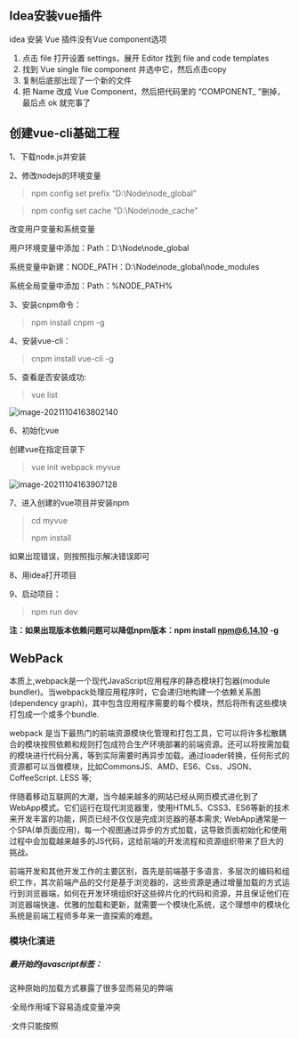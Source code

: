 ## Idea安装vue插件

idea 安装 Vue 插件没有Vue component选项

1. 点击 file 打开设置 settings，展开 Editor 找到 file and code templates
2. 找到 Vue single file component 并选中它，然后点击copy
3. 复制后底部出现了一个新的文件
4. 把 Name 改成 Vue Component，然后把代码里的 “COMPONENT_ ”删掉，最后点 ok 就完事了

## 创建vue-cli基础工程

1、下载node.js并安装

2、修改nodejs的环境变量

> npm config set prefix “D:\Node\node_global”

> npm config set cache "D:\Node\node_cache"

改变用户变量和系统变量

用户环境变量中添加：Path：D:\Node\node_global

系统变量中新建：NODE_PATH：D:\Node\node_global\node_modules

系统全局变量中添加：Path：%NODE_PATH%

3、安装cnpm命令：

> npm install cnpm -g

4、安装vue-cli：

> cnpm install vue-cli -g

5、查看是否安装成功:

> vue list

![image-20211104163802140](C:\Users\admin\AppData\Roaming\Typora\typora-user-images\image-20211104163802140.png)

6、初始化vue

创建vue在指定目录下

> vue init webpack myvue



![image-20211104163907128](C:\Users\admin\AppData\Roaming\Typora\typora-user-images\image-20211104163907128.png)

7、进入创建的vue项目并安装npm

> cd myvue
>
> npm install

如果出现错误，则按照指示解决错误即可

8、用idea打开项目

9、启动项目：

> npm run dev

**注：如果出现版本依赖问题可以降低npm版本：npm install npm@6.14.10 -g**

## WebPack

本质上,webpack是一个现代JavaScript应用程序的静态模块打包器(module bundler)。当webpack处理应用程序时，它会递归地构建一个依赖关系图(dependency graph)，其中包含应用程序需要的每个模块，然后将所有这些模块打包成一个或多个bundle.

webpack 是当下最热门的前端资源模块化管理和打包工具，它可以将许多松散耦合的模块按照依赖和规则打包成符合生产环境部署的前端资源。还可以将按需加载的模块进行代码分离，等到实际需要时再异步加载。通过loader转换，任何形式的资源都可以当做模块，比如CommonsJS、AMD、ES6、Css、JSON、CoffeeScript. LESS 等;

伴随着移动互联网的大潮，当今越来越多的网站已经从网页模式进化到了 WebApp模式。它们运行在现代浏览器里，使用HTML5、CSS3、ES6等新的技术来开发丰富的功能，网页已经不仅仅是完成浏览器的基本需求; WebApp通常是一个SPA(单页面应用)，每一个视图通过异步的方式加载，这导致页面初始化和使用过程中会加载越来越多的JS代码，这给前端的开发流程和资源组织带来了巨大的挑战。

前端开发和其他开发工作的主要区别，首先是前端基于多语言、多层次的编码和组织工作，其次前端产品的交付是基于浏览器的，这些资源是通过增量加载的方式运行到浏览器端，如何在开发环境组织好这些碎片化的代码和资源，并且保证他们在浏览器端快速、优雅的加载和更新，就需要一个模块化系统，这个理想中的模块化系统是前端工程师多年来一直探索的难题。

### 模块化演进

##### 最开始的javascript标签：

> <script src="module1.js"></script>

这种原始的加载方式暴露了很多显而易见的弊端

·全局作用域下容易造成变量冲突

·文件只能按照<script>的书写顺序进行加载

·开发人员必须主观解决模块和代码库的依赖关系

·在大型项目中各种资源难以管理，长期积累的问题导致代码库混乱不堪

##### CommonsJS

服务器端的NodeJS 遵循CommonsJS规范，该规范核心思想是允许模块通过require方法来同步加载所需依赖的其它模块，然后通过exports或 module.exports 来导出需要暴露的接口。

> require("module");
>
> require("../module.js");
>
> export.diStuff = function(){};
>
> module.exports  = someValue;

优点：

* 服务器端模块便于重用
* NPM中已经有超过45万个可以使用的模块包
* 简单易用

缺点：

* 浏览器资源是异步加载的
* 不能非阻塞的并行加载多个模块

实现：

* 服务器端的NodeJS
* Browserify,浏览器端的CommonsJS实现，可以使用NPM的模块，但是编译打包后的文件体积较大
* modules-webmake，类似Browserify，但不如Browserify灵活
* wreq：Broserify的前身

##### AMD

Asynchronous Module Definition规范其实主要一个主要接口define(id?,dependencies?, factory);它要在声明模块的时候指定所有的依赖dependencies，并且还要当做形参传到factory 中，对于依赖的模块提前执行。

```javascript
define( "module", [ "dep1 ", "dep2 "], funetion(d1,d2y ireturn someExportedvalue ;}) ;
require( [ "module", " ../file.js"],function( module, file) {});
```

优点：

* 适合在浏览器环境中异步加载模块
* 可以并行加载多个模块

缺点：

* 成本增加

##### CMD

##### ES6模块

EcmaScript6标准增加了JavaScript语言层面的模块体系定义。ES6模块的设计思想，是尽量静态化，使编译时就能确定模块的依赖关系，以及输入和输出的变量。CommonsJS和AMD模块，都只能在运行时确定这些东西。

```javascript
import "jquery ";
export function dostuff() {}
module "localModule” {}
```

优点：

* 容易静态分析
* 面向伪类的EcmaScript标准

缺点：

* 原生的浏览器端还没有实现该标准
* 全新的命令，新版的NodeJS才支持

#### 安装webpack

> npm install webpack -g
>
> npm install webpack-cli -g

测试安装是否成功：

> webpack -v

![image-20211104180218950](C:\Users\admin\AppData\Roaming\Typora\typora-user-images\image-20211104180218950.png)

#### 使用webpack创建简单工程

1、创建webpack-study文件夹

2、使用Idea打开

3、webpack-study根目录中创建modules文件夹

4、创建hello.js并写一个暴露出来的方法：

```javascript
"use strict"
//暴露一个方法
exports.sayHello = function () {
    document.write("<h1>hello,world</h1>")
}
```

5、同级目录下创建主入口main.js并接收暴露出来的方法：

```javascript
var say  = require("./hello");
say.sayHello();
```

6、创建webpack-config.js文件并导出主方法：

```javascript
module.exports={
    entry: "./modules/main.js",
    output: {
        filename: "./js/bundle.js"
    },
    mode: 'development' // 设置mode
}
```

7、控制台使用webpack打包会自动生成根目录下dist/js/bundle.js文件

8、创建index.html并引入bundle.js文件

```html
<!--
  Created by IntelliJ IDEA.
  User: youxin
  Date: 2021/11/4
  Time: 19:08
  To change this template use File | Settings | File Templates.
-->
<!DOCTYPE html>
<html lang="en">
<head>
    <meta charset="UTF-8">
    <title>Title</title>
</head>
<body>
<script src="./dist/js/bundle.js"></script>
</body>
</html>
```

9、启动项目：

![image-20211105140130146](C:\Users\admin\AppData\Roaming\Typora\typora-user-images\image-20211105140130146.png)

查看项目目录结构：

![image-20211105140200632](C:\Users\admin\AppData\Roaming\Typora\typora-user-images\image-20211105140200632.png)

#### VUE-router路由：

Vue-router是Vue.js官方的路由管理器，它和Vue.js的核心深度集成，让构建单页面应用变得易如反掌，包含的功能有：

* 嵌套的路由/视图表
* 模块化的、基于组件的路由配置
* 路由参数、查询、通配符
* 基于Vue.js过渡系统的视图过渡效果
* 细粒度的导航控制
* 带有自动激活的CSS class的链接
* HTML5历史模式或hash模式，在IE9中自动降级
* 自动以的滚动条行为

##### 安装

> npm install vue-router --save-dev

如果在一个模块化工程中使用它，必须要通过Vue.use()明确的安装路由功能：

```javascript
import Vue from 'vue'
import VueRouter from 'vue-router'
Vue.use(VueRouter);
```

在components文件夹中创建Content.vue文件：

```vue
<template>
  <h1>Hello,Content!</h1>
</template>

<script>
    export default {
        name: "Content"
    }
</script>

<style scoped>

</style>
```

根目录创建路由文件夹router，并且默认配置路由文件名字index.js

```javascript
import Vue from 'vue'
import VueRouter from 'vue-router'

//引入自定义组件
import Content from '../components/Content'
import youxin from '../components/Main'

//安装路由
Vue.use(VueRouter);

//配置导出路由
export default new VueRouter({
  routes: [
    {
      //路由路径
      path: '/Content',
      //路由名称（可以不要）
      name: 'content',
      //跳转的组件
      component: Content
    },
    {
      //路由路径
      path: '/Main',
      //路由名称（可以不要）
      name: 'main',
      //跳转的组件
      component: youxin
    }
    ]
});

```

main.js中引用路由配置文件：

```javascript
//引入router可以不用加index，默认为index为主配置文件
import router from './router'


/* eslint-disable no-new */
new Vue({
  el: '#app',
  router,
  components: { App },
  template: '<App/>'
});
```

App.vue中编写模板：

```vue
<template>
  <div id="app">
    <img src="./assets/logo.png">
    <h1>首页</h1>
    <router-link to="/main">主页</router-link>
    <router-link to="/content">内容页</router-link>
    <router-view></router-view>
  </div>
</template>

<script>

export default {
  name: 'App',
}
</script>

<style>
#app {
  font-family: 'Avenir', Helvetica, Arial, sans-serif;
  -webkit-font-smoothing: antialiased;
  -moz-osx-font-smoothing: grayscale;
  text-align: center;
  color: #2c3e50;
  margin-top: 60px;
}
</style>

```

结果：

![image-20211105152109136](C:\Users\admin\AppData\Roaming\Typora\typora-user-images\image-20211105152109136.png)

![image-20211105152118446](C:\Users\admin\AppData\Roaming\Typora\typora-user-images\image-20211105152118446.png)

![image-20211105152126812](C:\Users\admin\AppData\Roaming\Typora\typora-user-images\image-20211105152126812.png)

#### vue+elementUI

1、初始化项目

> vue init webpack "hello-vue" 

2、安装vue-router 和 elementUI

![QQ图片20211106152549](C:\Users\admin\Pictures\Screenshots\QQ图片20211106152549.png)

3、进入项目创建自定义登陆组件

```vue
<template>
  <div>
    <el-form ref="loginForm" :model="form" :rules="rules" label-width="80px" class="login-box">
      <h3 class="login-title">欢迎 登录</h3>
      <el-form-item label=" 账号" prop="username">
        <el-input type="text" placeholder="请输入账号" v-model="form.username"/>
      </el-form-item>
      <el-form-item label=" 密码" prop="password">
        <el-input type="password" placeholder=" 请输入密码" v-model="form.password"/>
      </el-form-item>
      <el-form-item>
        <el-button type="primary" v-on:click="onSubmit('loginForm')">登录</el-button>
      </el-form-item>
    </el-form>
    <el-dialog
      title="温馨提示"
      :visible.sync="dialogVisible"
      width="30%"
      :before-close="handLeClose">
      <span>请输入账号和密码</span>
      <span slot="footer" class="dialog- footer">
        <el-button type="primary" @click="dialogVisible = false">确定</el-button>
      </span>
    </el-dialog>
  </div>
</template>​

<script>
  export default {
    name: "Login",
    data() {
      return {
        form: {
          username: '',
          password: ''
        },
        //表单验证，需要在el-form-item 元素中增加prop 属性
        rules: {
          username: [
            {required: true, message: " 账号不可为空", trigger: 'blur'}
          ],
          password: [
            {required: true, message: " 密码不可为空 ", trigger: 'blur'}
          ]
        },
//对话框显示和隐藏
        dialogVisible: false
      }
    },
    methods: {
      onSubmit(formName) {
        //为表单绑定验证功能
        this.$refs [formName].validate((valid) => {
          if (valid) {
            //使用vue-router路由到指定页面，该方式称之为编程式导航
            this.$router.push("/main");
          } else {
            this.dialogVisible = true;
            return false;
          }
        });
      }
    }
  }
</script>

<style scoped>
  .login-box {
    border: 1px solid #DCDFE6;
    width: 350px;
    margin: 180px auto;
    padding: 35px 35px 15px 35px;
    border-radius: 5px;
    -webkit-border-radius: 5px;
    -moz-border-radius: 5px;
    box-shadow: 0 0 25px #909399;
  }

  .login-title {
    text-align: center;
    margin: 0 auto 40px auto;
    color: #303133;
  }
</style>​

```

4、配置路由index.js

```javascript
import Vue from 'vue'
import VueRouter from 'vue-router'

//引入自定义组件
import Login from '../views/Login'
import Main from '../views/Main'

Vue.use(VueRouter);

export default new VueRouter({
  routes: [
    {
      path: '/login',
      component: Login
    },
    {
      path: '/main',
      component: Main
    }
  ]
});

```

5、main.js中引入

```javascript
// The Vue build version to load with the `import` command
// (runtime-only or standalone) has been set in webpack.base.conf with an alias.
import Vue from 'vue'
import App from './App'
import ElementUI from 'element-ui';
import 'element-ui/lib/theme-chalk/index.css';
import router from './router'

Vue.config.productionTip = false;

Vue.use(ElementUI,router);

/* eslint-disable no-new */
new Vue({
  el: '#app',
  router,
  render: h => h(App)
});

```

6、App.vue中加入组件

```vue
<template>
  <div id="app">
    <!--<img src="./assets/logo.png">-->
    <!--<HelloWorld/>-->
    <router-link to="/login">登陆</router-link>
    <router-view></router-view>
  </div>
</template>

<script>
// import HelloWorld from './components/HelloWorld'

export default {
  name: 'App',
  /*components: {
    HelloWorld
  }*/
}
</script>

<style>
#app {
  font-family: 'Avenir', Helvetica, Arial, sans-serif;
  -webkit-font-smoothing: antialiased;
  -moz-osx-font-smoothing: grayscale;
  text-align: center;
  color: #2c3e50;
  margin-top: 60px;
}
</style>

```

6、启动项目

> npm run dev

7、启动成功

![image-20211106155400725](C:\Users\admin\AppData\Roaming\Typora\typora-user-images\image-20211106155400725.png)

项目目录：
![image-20211106155426586](C:\Users\admin\AppData\Roaming\Typora\typora-user-images\image-20211106155426586.png)

如果出现getOpition则可以降低版本解决问题

### 路由嵌套

1、创建子组件如user/List.vue

```vue
<template>
    <h1>用户列表</h1>
</template>

<script>
    export default {
        name: "List"
    }
</script>

<style scoped>

</style>

```

2、index.js中路由嵌套子路由：

```javascript
import Vue from 'vue'
import VueRouter from 'vue-router'

//引入自定义组件
import Login from '../views/Login'
import Main from '../views/Main'
import UserList from '../views/user/List'
import UserProFile from '../views/user/ProFile'

Vue.use(VueRouter);

export default new VueRouter({
  routes: [
    {
      path: '/login',
      component: Login
    },
    {
      path: '/main',
      component: Main,
      children: [
        {
          path: '/user/List',
          component: UserList
        },
        {
          path: '/user/ProFile',
          component: UserProFile
        }
      ]
    }
  ]
});

```

4、因为是在Main页面嵌套，所以在Main.vue中引用即可：

```vue
<template>
  <div>
    <el-container>
      <el-aside width="200px">
        <el-menu :default-openeds="['1']">
          <el-submenu index="1">
            <template slot="title"><i class="el-icon-caret-right"></i>用户管理</template>
            <el-menu-item-group>
              <el-menu-item index="1-1">
                <router-link to="/user/profile">个人信息</router-link>
              </el-menu-item>
              <el-menu-item index="1-2">
                <router-link to="/user/list">用户列表</router-link>
              </el-menu-item>
            </el-menu-item-group>​
          </el-submenu>
          <el-submenu index="2">
            <template slot="title"><i class="el-icon-caret-right"></i>内容管理</template>
            <el-menu-item-group>
              <el-menu-item index="2-1">分类管理</el-menu-item>
              <el-menu-item index="2-2">内容列表</el-menu-item>
            </el-menu-item-group>
          </el-submenu>
        </el-menu>
      </el-aside>

      <el-container>
        <el-header style="text-align: right; font-size: 12px;">
          <el-dropdown>
            <i class="el-icon-setting" style="margin-right: 15px;"></i>
            <el-dropdown-menu slot="dropdown">
              <el-dropdown-item>个人信息</el-dropdown-item>
              <el-dropdown-item>退出登陆</el-dropdown-item>
            </el-dropdown-menu>
          </el-dropdown>
        </el-header>​
        <el-main>
          <router-view/>
        </el-main>

      </el-container>
    </el-container>
  </div>
</template>

<script>
    export default {
        name: "Main"
    }
</script>

<style scoped>
  .el-header{
    background-color: lightblue;
    color: #333;
    line-height: 60px;
  }
  .el-aside{
    color: #333;
  }
</style>​

```

运行：

![image-20211106161523791](C:\Users\admin\AppData\Roaming\Typora\typora-user-images\image-20211106161523791.png)

查看目录结构：

![image-20211106161626402](C:\Users\admin\AppData\Roaming\Typora\typora-user-images\image-20211106161626402.png)

### 参数传递及重定向



传递参数方法一：

主页面：

```vue
<el-menu-item index="1-1">
                <!-- v-bind:to=""能够传递参数，其中name: 路由名称，params: {参数名: 参数值} -->
                <router-link :to="{name: 'UserProFile',params: {id: 1}}">个人信息</router-link>
              </el-menu-item>
```

路由配置器：

```javascript
import Vue from 'vue'
import VueRouter from 'vue-router'

//引入自定义组件
import Login from '../views/Login'
import Main from '../views/Main'
import UserList from '../views/user/List'
import UserProFile from '../views/user/ProFile'

Vue.use(VueRouter);

export default new VueRouter({
  routes: [
    {
      path: '/login',
      component: Login
    },
    {
      path: '/main',
      component: Main,
      children: [
        {
          path: '/user/List',
          component: UserList
        },
        {
          //绑定接收参数，props: true 开启参数传递
          path: '/user/ProFile/:id',
          name: 'UserProFile',
          component: UserProFile
        }
      ]
    }
  ]
});

```

获取参数：

```vue
<template>
  <!-- 注意：所有标签和组件必须在一个根标签中（如div标签） -->
    <div>
      <h1>个人信息</h1>
      {{$route.params.id}}
    </div>
</template>
```

参数传递方法二：绑定参数时props: true

```js
import Vue from 'vue'
import VueRouter from 'vue-router'

//引入自定义组件
import Login from '../views/Login'
import Main from '../views/Main'
import UserList from '../views/user/List'
import UserProFile from '../views/user/ProFile'

Vue.use(VueRouter);

export default new VueRouter({
  routes: [
    {
      path: '/login',
      component: Login
    },
    {
      path: '/main',
      component: Main,
      children: [
        {
          path: '/user/List',
          component: UserList
        },
        {
          //绑定接收参数，props: true 开启参数传递
          path: '/user/ProFile/:id',
          name: 'UserProFile',
          props: true,
          component: UserProFile
        }
      ]
    }
  ]
});

```

接收：

```vue
<template>
  <!-- 注意：所有标签和组件必须在一个根标签中（如div标签） -->
    <div>
      <h1>个人信息</h1>
      {{id}}
    </div>
</template>

<script>
    export default {
        props:['id'],
        name: "Profile"
    }
</script>

<style scoped>

</style>

```

最后得出效果一样

##### 页面重定向

路由配置中绑定重定向：

```js
import Vue from 'vue'
import VueRouter from 'vue-router'

//引入自定义组件
import Login from '../views/Login'
import Main from '../views/Main'
import UserList from '../views/user/List'
import UserProFile from '../views/user/ProFile'

Vue.use(VueRouter);

export default new VueRouter({
  routes: [
    {
      path: '/login',
      component: Login
    },
    {
      path: '/main',
      component: Main,
      children: [
        {
          path: '/user/List',
          component: UserList
        },
        {
          //绑定接收参数，props: true 开启参数传递
          path: '/user/ProFile/:id',
          name: 'UserProFile',
          props: true,
          component: UserProFile
        }
      ]
    },
    {
      path: '/toHome',
      redirect: '/main'
    }
  ]
});

```

main.vue中添加侧边栏

```vue
			<el-menu-item-group>
              <router-link to="/toHome">返回首页</router-link>
            </el-menu-item-group>
```

测试：

![image-20211106165159117](C:\Users\admin\AppData\Roaming\Typora\typora-user-images\image-20211106165159117.png)

### 路由模式与404

路由模式有两种：

* hash： 路径带#号，如http://localhost/#/login
* history：路径不带#号，如http://localhost/login

修改路由配置如下：

```js
export default new Router({
    mode: 'history',
    routes: []
})
```

##### 处理404页面：

创建notfound.vue并导入路由配置

```vue
<template>
    <div>
      <h1>糟糕，页面走丢了！</h1>
    </div>
</template>

<script>
    export default {
        name: "404"
    }
</script>

<style scoped>

</style>

```

添加路由配置：

```js
   import NotFound from '../views/404' 
	{
      path: '*',
      component: NotFound
    }
```



### 钩子路由及异步请求

`beforeRouteEnter`  ：在进入路由前执行

`beforeRouteLeave` ： 在离开路由之前执行

参数说明：

* to ：路由将要跳转的路径信息
* from ： 路径跳转前的路径信息
* next ：路由的控制参数
  * next()跳入下一个页面
  * next('/path') 改变路由的跳转方向，使其跳转到另一个路由
  * next(false) 返回原来的页面
  * next(vm=>{})  仅在beforeRouteEnter中可用，vm是组件实例

```vue
<script>
    export default {
        props:['id'],
        name: "Profile",
      //相当于过滤器：to : request，from : response，next : chain
      beforeRouteEnter: (to, from, next)=> {
          alert("进入个人信息之前");
          next();
      },
      beforeRouteLeave: (to,from,next)=> {
          alert("离开路由之前");
          next();
      }
    }
</script>
```

##### 异步请求

安装axios:

> ```
> npm install --save axios vue-axios
> ```

引入到主入口文件：

```javascript
import axios from 'axios'
import VueAxios from 'vue-axios'

Vue.use(VueAxios, axios)
```

编写请求：

```vue
<template>
  <!-- 注意：所有标签和组件必须在一个根标签中（如div标签） -->
    <div>
      <h1>个人信息</h1>
      {{id}}
    </div>
</template>

<script>
    export default {
        props:['id'],
        name: "Profile",
      //相当于过滤器：to : request，from : response，next : chain
      beforeRouteEnter: (to, from, next)=> {
          alert("进入个人信息之前");//加载数据
          next(vm => {
            vm.getData();//进入路由之前执行getData
          });
      },
      beforeRouteLeave: (to,from,next)=> {
          alert("离开路由之前");
          next();
      },
      methods: {
        getData: function () {
          this.axios({
            method: 'get',
            url: 'http://localhost:8080/static/mock/data.json',
          }).then(function (response) {
            console.log(response);
          });
        }
      }
    }
</script>

<style scoped>

</style>

```

